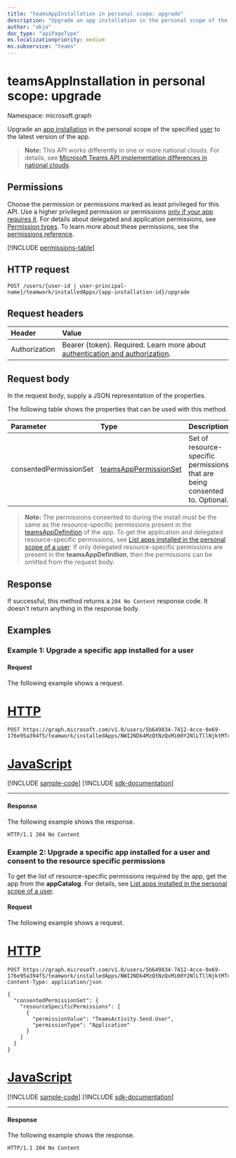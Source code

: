 ```yaml
---
title: "teamsAppInstallation in personal scope: upgrade"
description: "Upgrade an app installation in the personal scope of the specified user to the latest version of the app."
author: "akjo"
doc_type: "apiPageType"
ms.localizationpriority: medium
ms.subservice: "teams"
---
```


# teamsAppInstallation in personal scope: upgrade

Namespace: microsoft.graph

Upgrade an [app installation](../resources/teamsappinstallation.md) in the personal scope of the specified [user](../resources/user.md) to the latest version of the app.

>**Note:** This API works differently in one or more national clouds. For details, see [Microsoft Teams API implementation differences in national clouds](/graph/teamwork-national-cloud-differences).

## Permissions

Choose the permission or permissions marked as least privileged for this API. Use a higher privileged permission or permissions [only if your app requires it](/graph/permissions-overview#best-practices-for-using-microsoft-graph-permissions). For details about delegated and application permissions, see [Permission types](/graph/permissions-overview#permission-types). To learn more about these permissions, see the [permissions reference](/graph/permissions-reference).

<!-- { "blockType": "permissions", "name": "userteamwork_teamsappinstallation_upgrade" } -->
[!INCLUDE [permissions-table](../includes/permissions/userteamwork-teamsappinstallation-upgrade-permissions.md)]

## HTTP request
<!-- { "blockType": "ignored" } -->
```http
POST /users/{user-id | user-principal-name}/teamwork/installedApps/{app-installation-id}/upgrade
```

## Request headers

| Header       | Value |
|:---------------|:--------|
|Authorization|Bearer {token}. Required. Learn more about [authentication and authorization](/graph/auth/auth-concepts).|

## Request body

In the request body, supply a JSON representation of the properties.

The following table shows the properties that can be used with this method.

|Parameter|Type|Description|
|:---|:---|:---|
|consentedPermissionSet|[teamsAppPermissionSet](../resources/teamsappdefinition.md)|Set of resource-specific permissions that are being consented to. Optional.|

> **Note:** The permissions consented to during the install must be the same as the resource-specific permissions present in the [teamsAppDefinition](../resources/teamsappdefinition.md) of the app. To get the application and delegated resource-specific permissions, see [List apps installed in the personal scope of a user](../api/userteamwork-list-installedapps.md). If only delegated resource-specific permissions are present in the **teamsAppDefinition**, then the permissions can be omitted from the request body.

## Response

If successful, this method returns a `204 No Content` response code. It doesn't return anything in the response body.

## Examples

### Example 1: Upgrade a specific app installed for a user

#### Request

The following example shows a request.

# [HTTP](#tab/http)
<!-- {
  "blockType": "request",
  "name": "user_upgrade_teamsApp",
  "sampleKeys": ["5b649834-7412-4cce-9e69-176e95a394f5", "NWI2NDk4MzQtNzQxMi00Y2NlLTllNjktMTc2ZTk1YTM5NGY1IyNhNmI2MzM2NS0zMWE0LTRmNDMtOTJlYy03MTBiNzE1NTdhZjk"]
}-->

```http
POST https://graph.microsoft.com/v1.0/users/5b649834-7412-4cce-9e69-176e95a394f5/teamwork/installedApps/NWI2NDk4MzQtNzQxMi00Y2NlLTllNjktMTc2ZTk1YTM5NGY1IyNhNmI2MzM2NS0zMWE0LTRmNDMtOTJlYy03MTBiNzE1NTdhZjk/upgrade
```

# [JavaScript](#tab/javascript)
[!INCLUDE [sample-code](../includes/snippets/javascript/user-upgrade-teamsapp-javascript-snippets.md)]
[!INCLUDE [sdk-documentation](../includes/snippets/snippets-sdk-documentation-link.md)]

---

#### Response

The following example shows the response.

<!-- {
  "blockType": "response",
  "truncated": true
} -->

```http
HTTP/1.1 204 No Content
```

### Example 2: Upgrade a specific app installed for a user and consent to the resource specific permissions

To get the list of resource-specific permissions required by the app, get the app from the **appCatalog**. For details, see [List apps installed in the personal scope of a user](../api/userteamwork-list-installedapps.md).

#### Request

The following example shows a request.

# [HTTP](#tab/http)
<!-- {
  "blockType": "request",
  "name": "user_upgrade_teamsApp_and_consent_resource_specific_permissions",
  "sampleKeys": ["5b649834-7412-4cce-9e69-176e95a394f5", "NWI2NDk4MzQtNzQxMi00Y2NlLTllNjktMTc2ZTk1YTM5NGY1IyNhNmI2MzM2NS0zMWE0LTRmNDMtOTJlYy03MTBiNzE1NTdhZjk"]
}-->

```http
POST https://graph.microsoft.com/v1.0/users/5b649834-7412-4cce-9e69-176e95a394f5/teamwork/installedApps/NWI2NDk4MzQtNzQxMi00Y2NlLTllNjktMTc2ZTk1YTM5NGY1IyNhNmI2MzM2NS0zMWE0LTRmNDMtOTJlYy03MTBiNzE1NTdhZjk/upgrade
Content-Type: application/json

{
  "consentedPermissionSet": {
    "resourceSpecificPermissions": [
      {
        "permissionValue": "TeamsActivity.Send.User",
        "permissionType": "Application"
      }
    ]
  }
}
```

# [JavaScript](#tab/javascript)
[!INCLUDE [sample-code](../includes/snippets/javascript/user-upgrade-teamsapp-and-consent-resource-specific-permissions-javascript-snippets.md)]
[!INCLUDE [sdk-documentation](../includes/snippets/snippets-sdk-documentation-link.md)]

---

#### Response

The following example shows the response.

<!-- {
  "blockType": "response",
  "truncated": true
} -->

```http
HTTP/1.1 204 No Content
```

<!-- uuid: 8fcb5dbc-d5aa-4681-8e31-b001d5168d79
2015-10-25 14:57:30 UTC -->
<!--
{
  "type": "#page.annotation",
  "description": "Upgrade teamsApp for user",
  "keywords": "",
  "section": "documentation",
  "tocPath": "",
  "suppressions": []
}
-->
